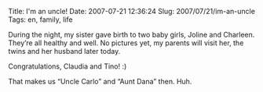 Title: I'm an uncle!
Date: 2007-07-21 12:36:24
Slug: 2007/07/21/im-an-uncle
Tags: en, family, life


During the night, my sister gave birth to two baby girls, Joline and Charleen.
They’re all healthy and well. No pictures yet, my parents will visit her, the
twins and her husband later today.

Congratulations, Claudia and Tino! :)

That makes us “Uncle Carlo” and “Aunt Dana” then. Huh.
